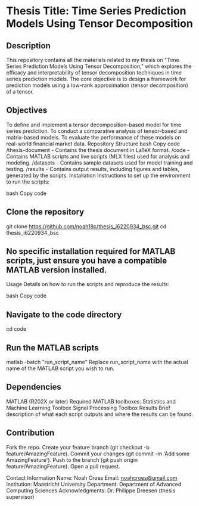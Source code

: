 # Thesis Title: Time Series Prediction Models Using Tensor Decomposition
## Description
This repository contains all the materials related to my thesis on "Time Series Prediction Models Using Tensor Decomposition," which explores the efficacy and interpretability of tensor decomposition techniques in time series prediction models. The core objective is to design a framework for prediction models using a low-rank approximation (tensor decomposition) of a tensor.

## Objectives
To define and implement a tensor decomposition-based model for time series prediction.
To conduct a comparative analysis of tensor-based and matrix-based models.
To evaluate the performance of these models on real-world financial market data.
Repository Structure
bash
Copy code
/thesis-document        - Contains the thesis document in LaTeX format.
/code                   - Contains MATLAB scripts and live scripts (MLX files) used for analysis and modeling.
/datasets               - Contains sample datasets used for model training and testing.
/results                - Contains output results, including figures and tables, generated by the scripts.
Installation
Instructions to set up the environment to run the scripts:

bash
Copy code
## Clone the repository
git clone https://github.com/noah18c/thesis_i6220934_bsc.git
cd thesis_i6220934_bsc

## No specific installation required for MATLAB scripts, just ensure you have a compatible MATLAB version installed.
Usage
Details on how to run the scripts and reproduce the results:

bash
Copy code
## Navigate to the code directory
cd code

## Run the MATLAB scripts
matlab -batch "run_script_name"
Replace run_script_name with the actual name of the MATLAB script you wish to run.

## Dependencies
MATLAB (R202X or later)
Required MATLAB toolboxes:
Statistics and Machine Learning Toolbox
Signal Processing Toolbox
Results
Brief description of what each script outputs and where the results can be found.

## Contribution
Fork the repo.
Create your feature branch (git checkout -b feature/AmazingFeature).
Commit your changes (git commit -m 'Add some AmazingFeature').
Push to the branch (git push origin feature/AmazingFeature).
Open a pull request.

Contact Information
Name: Noah Croes
Email: noahcroes@gmail.com
Institution: Maastricht University
Department: Department of Advanced Computing Sciences
Acknowledgments:
Dr. Philippe Dreesen (thesis supervisor)
